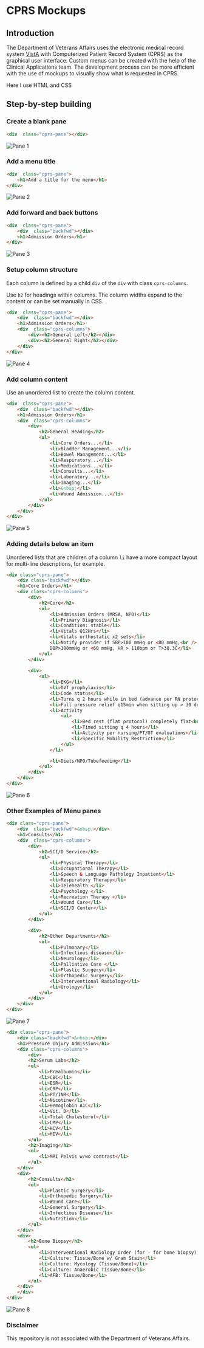 ﻿
# CPRS Mockups

## Introduction
The Department of Veterans Affairs uses the electronic medical record system [VistA](https://en.wikipedia.org/wiki/VistA) with Computerized Patient Record System (CPRS) as the graphical user interface. Custom menus can be created with the help of the Clinical Applications team. The development process can be more efficient with the use of mockups to visually show what is requested in CPRS. 

Here I use HTML and CSS

## Step-by-step building

### Create a blank pane
```html
<div  class="cprs-pane"></div>
```
![Pane 1](screenshots/pane01.png)

### Add a menu title
```html
<div  class="cprs-pane">
	<h1>Add a title for the menu</h1>
</div>
```
![Pane 2](screenshots/pane02.png)

### Add forward and back buttons
```html
<div  class="cprs-pane">
	<div  class="backfwd"></div>
	<h1>Admission Orders</h1>
</div>
```
![Pane 3](screenshots/pane03.png)

### Setup column structure
Each column is defined by a child `div` of the `div` with class `cprs-columns`. 

Use `h2` for headings within columns. The column widths expand to the content or can be set manually in CSS. 

```html
<div  class="cprs-pane">
	<div  class="backfwd"></div>
	<h1>Admission Orders</h1>
	<div  class="cprs-columns">
		<div><h2>General Left</h2></div>
		<div><h2>General Right</h2></div>
	</div>
</div>
```
![Pane 4](screenshots/pane04.png)

### Add column content

Use an unordered list to create the column content. 
```html
<div  class="cprs-pane">
	<div  class="backfwd"></div>
	<h1>Admission Orders</h1>
	<div  class="cprs-columns">
		<div>
			<h2>General Heading</h2>
			<ul>
				<li>Core Orders...</li>
				<li>Bladder Management...</li>
				<li>Bowel Management...</li>
				<li>Respiratory...</li>
				<li>Medications...</li>
				<li>Consults...</li>
				<li>Laboratory...</li>
				<li>Imaging...</li>
				<li>&nbsp;</li>
				<li>Wound Admission...</li>
			</ul>
		</div>
	</div>
</div>
```
![Pane 5](screenshots/pane05.png)

### Adding details below an item
Unordered lists that are children of a column `li` have a more compact layout for multi-line descriptions, for example. 
```html
<div class="cprs-pane">
	<div class="backfwd"></div>
	<h1>Core Orders</h1>
	<div class="cprs-columns">
		<div>
			<h2>Core</h2>
			<ul>
				<li>Admission Orders (MRSA, NPO)</li>
				<li>Primary Diagnosis</li>
				<li>Condition: stable</li>
				<li>Vitals Q12Hrs</li>
				<li>Vitals orthostatic x2 sets</li>
				<li>Notify provider if SBP>180 mmHg or <80 mmHg,<br />
				DBP>100mmHg or <60 mmHg, HR > 110bpm or T>38.3C</li>
			</ul>
		</div>
	
		<div>
			<ul>
				<li>EKG</li>
				<li>DVT prophylaxis</li>
				<li>Code status</li>
				<li>Turns q 2 hours while in bed (advance per RN protocol)</li>
				<li>Full pressure relief q15min when sitting up > 30 deg (e.g. in wheelchair</li>
				<li>Activity
					<ul>
						<li>Bed rest (flat protocol) completely flat<br  /> with no reverse Trendelenburg positioning</li>
						<li>Timed sitting q 4 hours</li>
						<li>Activity per nursing/PT/OT evaluations</li>
						<li>Specific Mobility Restriction</li>
					</ul>
				</li> 

				<li>Diets/NPO/Tubefeeding</li>
			</ul>
		</div>
	</div>
</div>
```
![Pane 6](screenshots/pane06.png)

### Other Examples of Menu panes
```html
<div class="cprs-pane">
	<div  class="backfwd">&nbsp;</div>
	<h1>Consults</h1>
	<div  class="cprs-columns">
		<div>
			<h2>SCI/D Service</h2>
			<ul>
				<li>Physical Therapy</li>
				<li>Occupational Therapy</li>
				<li>Speech & Language Pathology Inpatient</li>
				<li>Respiratory Therapy</li>
				<li>Telehealth </li>
				<li>Psychology </li>
				<li>Recreation Therapy </li>
				<li>Wound Care</li>
				<li>SCI/D Center</li>
			</ul>
		</div>

		<div>
			<h2>Other Departments</h2>
			<ul>
				<li>Pulmonary</li>
				<li>Infectious disease</li>
				<li>Neurology</li>
				<li>Palliative Care </li>
				<li>Plastic Surgery</li>
				<li>Orthopedic Surgery</li>
				<li>Interventional Radiology</li>
				<li>Urology</li>
			</ul>
		</div>
	</div>
</div>
```
![Pane 7](screenshots/pane07.png)

```html
<div class="cprs-pane">
	<div class="backfwd">&nbsp;</div>
	<h1>Pressure Injury Admission</h1>
	<div class="cprs-columns">
		<div>
		<h2>Serum Labs</h2>
		<ul>
			<li>Prealbumin</li>
			<li>CBC</li>
			<li>ESR</li>
			<li>CRP</li>
			<li>PT/INR</li>
			<li>Nicotine</li>
			<li>Hemoglobin A1C</li>
			<li>Vit. D</li>
			<li>Total Cholesterol</li>
			<li>CMP</li>
			<li>HCV</li>
			<li>HIV</li>
		</ul>
		<h2>Imaging</h2>
		<ul>
			<li>MRI Pelvis w/wo contrast</li>
		</ul>
	</div>
	<div>
		<h2>Consults</h2>
		<ul>
			<li>Plastic Surgery</li>
			<li>Orthopedic Surgery</li>
			<li>Wound Care</li>
			<li>General Surgery</li>
			<li>Infectious Disease</li>
			<li>Nutrition</li>
		</ul>
	</div>
	<div>
		<h2>Bone Biopsy</h2>
		<ul>
			<li>Interventional Radiology Order (for - for bone biopsy), placed as Imaging order not a Consult</li>
			<li>Culture: Tissue/Bone w/ Gram Stain</li>
			<li>Culture: Mycology (Tissue/Bone)</li>
			<li>Culture: Anaerobic Tissue/Bone</li>
			<li>AFB: Tissue/Bone</li>
		</ul>
	</div>
	</div>
</div>
```
![Pane 8](screenshots/pane08.png)

### Disclaimer
This repository is not associated with the Department of Veterans Affairs. 